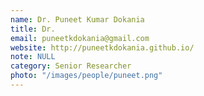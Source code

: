 ```yaml
---
name: Dr. Puneet Kumar Dokania
title: Dr.
email: puneetkdokania@gmail.com
website: http://puneetkdokania.github.io/
note: NULL
category: Senior Researcher
photo: "/images/people/puneet.png"
---
```

